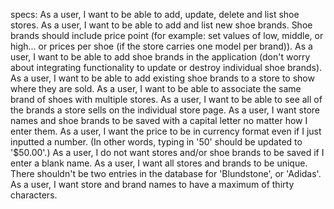 specs:
As a user, I want to be able to add, update, delete and list shoe stores.
As a user, I want to be able to add and list new shoe brands. Shoe brands should include price point (for example: set values of low, middle, or high... or prices per shoe (if the store carries one model per brand)).
As a user, I want to be able to add shoe brands in the application (don't worry about integrating functionality to update or destroy individual shoe brands).
As a user, I want to be able to add existing shoe brands to a store to show where they are sold.
As a user, I want to be able to associate the same brand of shoes with multiple stores.
As a user, I want to be able to see all of the brands a store sells on the individual store page.
As a user, I want store names and shoe brands to be saved with a capital letter no matter how I enter them.
As a user, I want the price to be in currency format even if I just inputted a number. (In other words, typing in '50' should be updated to '$50.00'.)
As a user, I do not want stores and/or shoe brands to be saved if I enter a blank name.
As a user, I want all stores and brands to be unique. There shouldn't be two entries in the database for 'Blundstone', or 'Adidas'.
As a user, I want store and brand names to have a maximum of thirty characters.
